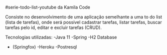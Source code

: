 #serie-todo-list-youtube da Kamila Code

Consiste no desenvolvimento de uma aplicação semelhante a uma to do list (lista de tarefas), onde será possível cadastrar tarefas, listar tarefas, buscar tarefas pelo id, editar e excluir tarefas (CRUD).

Tecnologias utilizadas:
-Java 11
-Spring
-H2 Database
- (Springfox)
-Heroku
-Postresql